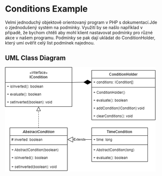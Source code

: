 # Conditions Example

Velmi jednoduchý objektově orientovaný program v PHP s dokumentací.Jde o zjednodušený systém na podmínky. Využití by se našlo například v případě, že bychom chtěli aby mohl klient nastavovat podmínky pro různé akce v našem programu. Podmínky se pak dají ukládat do ConditionHolder, který umí ověřit celý list podmínek najednou.

## UML Class Diagram

![Diagram](/conditions-example/conditions-example-diagram.png?raw=true)
